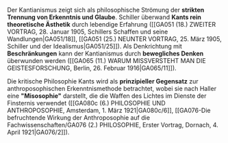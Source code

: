 
Der Kantianismus zeigt sich als philosophische Strömung der **strikten Trennung von Erkenntnis und Glaube**. Schiller überwand **Kants rein theoretische Ästhetik** durch lebendige Erfahrung ([[GA051 (18.) ZWEITER VORTRAG, 28. Januar 1905, Schillers Schaffen und seine Wandlungen|GA051/18]], [[GA051 (25.) NEUNTER VORTRAG, 25. März 1905, Schiller und der Idealismus|GA051/25]]). Als Denkrichtung mit **Beschränkungen** kann der Kantianismus durch **bewegliches Denken** überwunden werden ([[GA065 (11.) WARUM MISSVERSTEHT MAN DIE GEISTESFORSCHUNG, Berlin, 26. Februar 1916|GA065/11]]).

Die kritische Philosophie Kants wird als **prinzipieller Gegensatz** zur anthroposophischen Erkenntnismethode betrachtet, wobei sie nach Haller eine **"Misosophie"** darstellt, die die Waffen des Lichtes im Dienste der Finsternis verwendet ([[GA080c (6.) PHILOSOPHIE UND ANTHROPOSOPHIE, Amsterdam, 1. März 1921|GA080c/6]], [[GA076-Die befruchtende Wirkung der Anthroposophie auf die Fachwissenschaften/GA076 (2.) PHILOSOPHIE, Erster Vortrag, Dornach, 4. April 1921|GA076/2]]).
